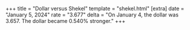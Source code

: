+++
title = "Dollar versus Shekel"
template = "shekel.html"
[extra]
date = "January  5, 2024"
rate = "3.677"
delta = "On January  4, the dollar was 3.657. The dollar became 0.540% stronger."
+++

